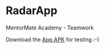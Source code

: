 # RadarApp
MentorMate Academy - Teamwork

Download the [App APK](https://www.dropbox.com/s/ud49psd7d4hm4z9/app-debug.apk?dl=0) for testing :-)
